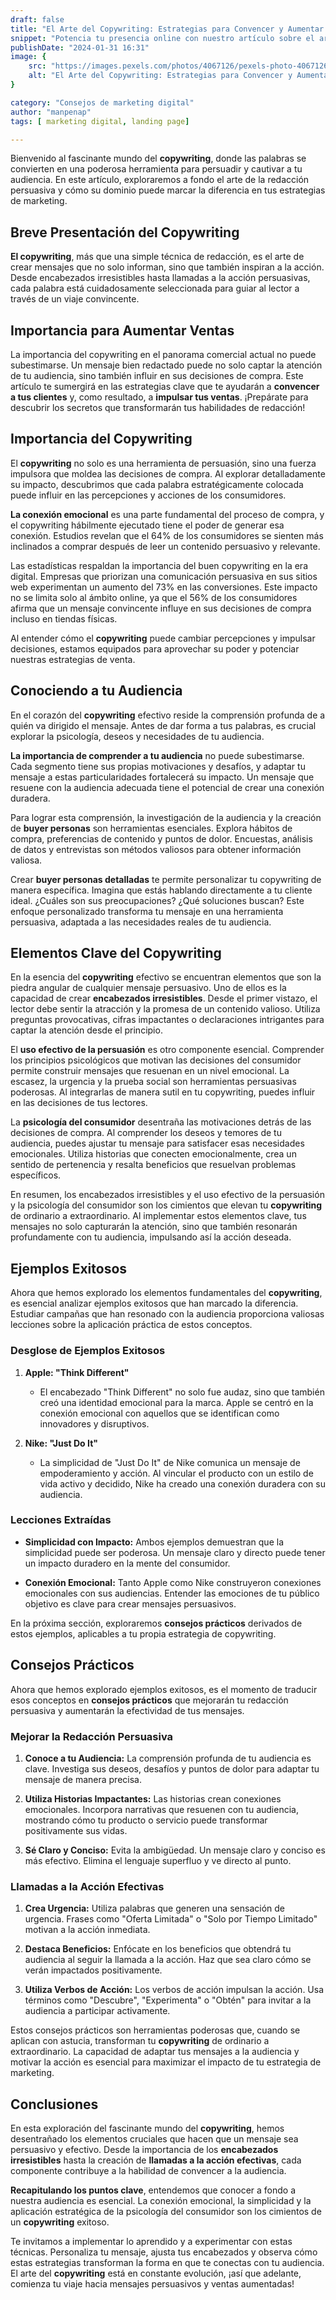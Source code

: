 ```yaml
---
draft: false
title: "El Arte del Copywriting: Estrategias para Convencer y Aumentar Ventas"
snippet: "Potencia tu presencia online con nuestro artículo sobre el arte del copywriting. Desde la importancia de conocer a tu audiencia hasta ejemplos exitosos, aprende a redactar mensajes que convierten. ¡Incrementa tus ventas con técnicas de persuasión comprobadas!"
publishDate: "2024-01-31 16:31"
image: {
    src: "https://images.pexels.com/photos/4067126/pexels-photo-4067126.jpeg?auto=compress&cs=tinysrgb&w=1260&h=750&dpr=1",
    alt: "El Arte del Copywriting: Estrategias para Convencer y Aumentar Ventas"
}

category: "Consejos de marketing digital"
author: "manpenap"
tags: [ marketing digital, landing page]

---
```


Bienvenido al fascinante mundo del **copywriting**, donde las palabras se convierten en una poderosa herramienta para persuadir y cautivar a tu audiencia. En este artículo, exploraremos a fondo el arte de la redacción persuasiva y cómo su dominio puede marcar la diferencia en tus estrategias de marketing.

## Breve Presentación del Copywriting

**El copywriting**, más que una simple técnica de redacción, es el arte de crear mensajes que no solo informan, sino que también inspiran a la acción. Desde encabezados irresistibles hasta llamadas a la acción persuasivas, cada palabra está cuidadosamente seleccionada para guiar al lector a través de un viaje convincente.

## Importancia para Aumentar Ventas

La importancia del copywriting en el panorama comercial actual no puede subestimarse. Un mensaje bien redactado puede no solo captar la atención de tu audiencia, sino también influir en sus decisiones de compra. Este artículo te sumergirá en las estrategias clave que te ayudarán a **convencer a tus clientes** y, como resultado, a **impulsar tus ventas**. ¡Prepárate para descubrir los secretos que transformarán tus habilidades de redacción!


## Importancia del Copywriting

El **copywriting** no solo es una herramienta de persuasión, sino una fuerza impulsora que moldea las decisiones de compra. Al explorar detalladamente su impacto, descubrimos que cada palabra estratégicamente colocada puede influir en las percepciones y acciones de los consumidores.

**La conexión emocional** es una parte fundamental del proceso de compra, y el copywriting hábilmente ejecutado tiene el poder de generar esa conexión. Estudios revelan que el 64% de los consumidores se sienten más inclinados a comprar después de leer un contenido persuasivo y relevante.

Las estadísticas respaldan la importancia del buen copywriting en la era digital. Empresas que priorizan una comunicación persuasiva en sus sitios web experimentan un aumento del 73% en las conversiones. Este impacto no se limita solo al ámbito online, ya que el 56% de los consumidores afirma que un mensaje convincente influye en sus decisiones de compra incluso en tiendas físicas.

Al entender cómo el **copywriting** puede cambiar percepciones y impulsar decisiones, estamos equipados para aprovechar su poder y potenciar nuestras estrategias de venta.


## Conociendo a tu Audiencia

En el corazón del **copywriting** efectivo reside la comprensión profunda de a quién va dirigido el mensaje. Antes de dar forma a tus palabras, es crucial explorar la psicología, deseos y necesidades de tu audiencia.

**La importancia de comprender a tu audiencia** no puede subestimarse. Cada segmento tiene sus propias motivaciones y desafíos, y adaptar tu mensaje a estas particularidades fortalecerá su impacto. Un mensaje que resuene con la audiencia adecuada tiene el potencial de crear una conexión duradera.

Para lograr esta comprensión, la investigación de la audiencia y la creación de **buyer personas** son herramientas esenciales. Explora hábitos de compra, preferencias de contenido y puntos de dolor. Encuestas, análisis de datos y entrevistas son métodos valiosos para obtener información valiosa.

Crear **buyer personas detalladas** te permite personalizar tu copywriting de manera específica. Imagina que estás hablando directamente a tu cliente ideal. ¿Cuáles son sus preocupaciones? ¿Qué soluciones buscan? Este enfoque personalizado transforma tu mensaje en una herramienta persuasiva, adaptada a las necesidades reales de tu audiencia.



## Elementos Clave del Copywriting

En la esencia del **copywriting** efectivo se encuentran elementos que son la piedra angular de cualquier mensaje persuasivo. Uno de ellos es la capacidad de crear **encabezados irresistibles**. Desde el primer vistazo, el lector debe sentir la atracción y la promesa de un contenido valioso. Utiliza preguntas provocativas, cifras impactantes o declaraciones intrigantes para captar la atención desde el principio.

El **uso efectivo de la persuasión** es otro componente esencial. Comprender los principios psicológicos que motivan las decisiones del consumidor permite construir mensajes que resuenan en un nivel emocional. La escasez, la urgencia y la prueba social son herramientas persuasivas poderosas. Al integrarlas de manera sutil en tu copywriting, puedes influir en las decisiones de tus lectores.

La **psicología del consumidor** desentraña las motivaciones detrás de las decisiones de compra. Al comprender los deseos y temores de tu audiencia, puedes ajustar tu mensaje para satisfacer esas necesidades emocionales. Utiliza historias que conecten emocionalmente, crea un sentido de pertenencia y resalta beneficios que resuelvan problemas específicos.

En resumen, los encabezados irresistibles y el uso efectivo de la persuasión y la psicología del consumidor son los cimientos que elevan tu **copywriting** de ordinario a extraordinario. Al implementar estos elementos clave, tus mensajes no solo capturarán la atención, sino que también resonarán profundamente con tu audiencia, impulsando así la acción deseada.




## Ejemplos Exitosos

Ahora que hemos explorado los elementos fundamentales del **copywriting**, es esencial analizar ejemplos exitosos que han marcado la diferencia. Estudiar campañas que han resonado con la audiencia proporciona valiosas lecciones sobre la aplicación práctica de estos conceptos.

### Desglose de Ejemplos Exitosos

1. **Apple: "Think Different"**
   - El encabezado "Think Different" no solo fue audaz, sino que también creó una identidad emocional para la marca. Apple se centró en la conexión emocional con aquellos que se identifican como innovadores y disruptivos.

2. **Nike: "Just Do It"**
   - La simplicidad de "Just Do It" de Nike comunica un mensaje de empoderamiento y acción. Al vincular el producto con un estilo de vida activo y decidido, Nike ha creado una conexión duradera con su audiencia.

### Lecciones Extraídas

- **Simplicidad con Impacto:** Ambos ejemplos demuestran que la simplicidad puede ser poderosa. Un mensaje claro y directo puede tener un impacto duradero en la mente del consumidor.

- **Conexión Emocional:** Tanto Apple como Nike construyeron conexiones emocionales con sus audiencias. Entender las emociones de tu público objetivo es clave para crear mensajes persuasivos.

En la próxima sección, exploraremos **consejos prácticos** derivados de estos ejemplos, aplicables a tu propia estrategia de copywriting.


## Consejos Prácticos

Ahora que hemos explorado ejemplos exitosos, es el momento de traducir esos conceptos en **consejos prácticos** que mejorarán tu redacción persuasiva y aumentarán la efectividad de tus mensajes.

### Mejorar la Redacción Persuasiva

1. **Conoce a tu Audiencia:** La comprensión profunda de tu audiencia es clave. Investiga sus deseos, desafíos y puntos de dolor para adaptar tu mensaje de manera precisa.

2. **Utiliza Historias Impactantes:** Las historias crean conexiones emocionales. Incorpora narrativas que resuenen con tu audiencia, mostrando cómo tu producto o servicio puede transformar positivamente sus vidas.

3. **Sé Claro y Conciso:** Evita la ambigüedad. Un mensaje claro y conciso es más efectivo. Elimina el lenguaje superfluo y ve directo al punto.

### Llamadas a la Acción Efectivas

1. **Crea Urgencia:** Utiliza palabras que generen una sensación de urgencia. Frases como "Oferta Limitada" o "Solo por Tiempo Limitado" motivan a la acción inmediata.

2. **Destaca Beneficios:** Enfócate en los beneficios que obtendrá tu audiencia al seguir la llamada a la acción. Haz que sea claro cómo se verán impactados positivamente.

3. **Utiliza Verbos de Acción:** Los verbos de acción impulsan la acción. Usa términos como "Descubre", "Experimenta" o "Obtén" para invitar a la audiencia a participar activamente.

Estos consejos prácticos son herramientas poderosas que, cuando se aplican con astucia, transforman tu **copywriting** de ordinario a extraordinario. La capacidad de adaptar tus mensajes a la audiencia y motivar la acción es esencial para maximizar el impacto de tu estrategia de marketing.




## Conclusiones

En esta exploración del fascinante mundo del **copywriting**, hemos desentrañado los elementos cruciales que hacen que un mensaje sea persuasivo y efectivo. Desde la importancia de los **encabezados irresistibles** hasta la creación de **llamadas a la acción efectivas**, cada componente contribuye a la habilidad de convencer a la audiencia.

**Recapitulando los puntos clave**, entendemos que conocer a fondo a nuestra audiencia es esencial. La conexión emocional, la simplicidad y la aplicación estratégica de la psicología del consumidor son los cimientos de un **copywriting** exitoso.

Te invitamos a implementar lo aprendido y a experimentar con estas técnicas. Personaliza tu mensaje, ajusta tus encabezados y observa cómo estas estrategias transforman la forma en que te conectas con tu audiencia. El arte del **copywriting** está en constante evolución, ¡así que adelante, comienza tu viaje hacia mensajes persuasivos y ventas aumentadas!
